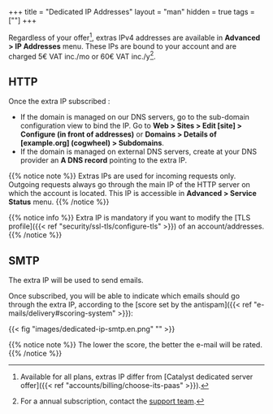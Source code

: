 +++
title = "Dedicated IP Addresses"
layout = "man"
hidden = true
tags = [""]
+++

Regardless of your offer[^1], extras IPv4 addresses are available in **Advanced > IP Addresses** menu. These IPs are bound to your account and are charged 5€ VAT inc./mo or 60€ VAT inc./y[^2].

## HTTP

Once the extra IP subscribed :

- If the domain is managed on our DNS servers, go to the sub-domain configuration view to bind the IP. Go to **Web > Sites > Edit [site] > Configure (in front of addresses)** or **Domains > Details of [example.org] (cogwheel) > Subdomains**.
- If the domain is managed on external DNS servers, create at your DNS provider an **A DNS record** pointing to the extra IP.

{{% notice note %}}
Extras IPs are used for incoming requests only. Outgoing requests always go through the main IP of the HTTP server on which the account is located. This IP is accessible in **Advanced > Service Status** menu.
{{% /notice %}}

{{% notice info %}}
Extra IP is mandatory if you want to modify the [TLS profile]({{< ref "security/ssl-tls/configure-tls" >}}) of an account/addresses.
{{% /notice %}}

## SMTP

The extra IP will be used to send emails.

Once subscribed, you will be able to indicate which emails should go through the extra IP, according to the [score set by the antispam]({{< ref "e-mails/delivery#scoring-system" >}}):

{{< fig "images/dedicated-ip-smtp.en.png" "" >}}

{{% notice note %}}
The lower the score, the better the e-mail will be rated.
{{% /notice %}}

[^1]: Available for all plans, extras IP differ from [Catalyst dedicated server offer]({{< ref "accounts/billing/choose-its-paas" >}}).
[^2]: For a annual subscription, contact the [support team](https://admin.alwaysdata.com/support/add).
